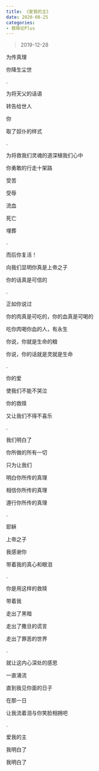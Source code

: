 ```yaml
---
title: 《爱我的主》
date: 2020-08-25 
categories:
- 救赎论Plus
---
```

> 2019-12-28

为传真理

你降生尘世

.

为将天父的话语

转告给世人

你

取了奴仆的样式

<!--more-->

.

为将救我们灵魂的道深植我们心中

你勇敢的行走十架路

受苦

受辱

流血

死亡

埋葬

.

而后你复活！

向我们显明你真是上帝之子

你的话真是可信的

.

正如你说过

你的肉真是可吃的，你的血真是可喝的

吃你肉喝你血的人，有永生

你说，你就是生命的粮

你说，你的话就是灵就是生命

.

你的爱

使我们不能不哭泣

你的救赎

又让我们不得不喜乐

.

我们明白了

你所做的所有一切

只为让我们

明白你所传的真理

相信你所传的真理

遵行你所传的真理

.

耶稣

上帝之子

我感谢你

带着我的真心和眼泪

.

你是用这样的救赎

带着我

走出了黑暗

走出了撒旦的谎言

走出了罪恶的世界

.

就让这内心深处的感恩

一直涌流

直到我见你面的日子

在那一日

让我流着泪与你笑脸相拥吧

.

爱我的主

我明白了

我明白了